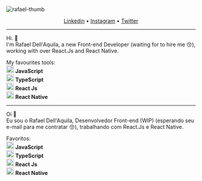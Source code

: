 <p>
   <img src="https://i.ibb.co/R6WvysN/Prancheta-1.jpg" alt="rafael-thumb" border="0">
</p>

<p align="center">
<a href="https://www.linkedin.com/in/rafaeldellaquila/" target="_blank">Linkedin</a> •
  <a href="https://instagram.com/rfldllql" target="_blank">Instagram</a> •
  <a href="https://twitter.com/rfldllql" target="_blank">Twitter</a>
</p>

---

Hi. 🤙</br>
I'm Rafael Dell'Aquila, a new Front-end Developer (waiting for to hire me 😚), working with over React.Js and React Native.

My favourites tools:
</br>
<img src="https://upload.wikimedia.org/wikipedia/commons/9/99/Unofficial_JavaScript_logo_2.svg" width="20"/> <b>JavaScript</b>
</br>
<img src="https://i.ibb.co/PZ2XZgr/ts.png" width="20"/> <b>TypeScript</b>
</br>
<img src="https://i.ibb.co/4RHMmLQ/react.png" width="20"/> <b>React Js</b>
</br>
<img src="https://i.ibb.co/4RHMmLQ/react.png" width="20"/> <b>React Native</b>

---

Oi 🤙</br>
Eu sou o Rafael Dell'Aquila, Desenvolvedor Front-end (WIP) (esperando seu e-mail para me contratar 😚), trabalhando com React.Js e React Native.

Favoritos:
</br>
<img src="https://upload.wikimedia.org/wikipedia/commons/9/99/Unofficial_JavaScript_logo_2.svg" width="20"/> <b>JavaScript</b>
</br>
<img src="https://i.ibb.co/PZ2XZgr/ts.png" width="20"/> <b>TypeScript</b>
</br>
<img src="https://i.ibb.co/4RHMmLQ/react.png" width="20"/> <b>React Js</b>
</br>
<img src="https://i.ibb.co/4RHMmLQ/react.png" width="20"/> <b>React Native</b>
